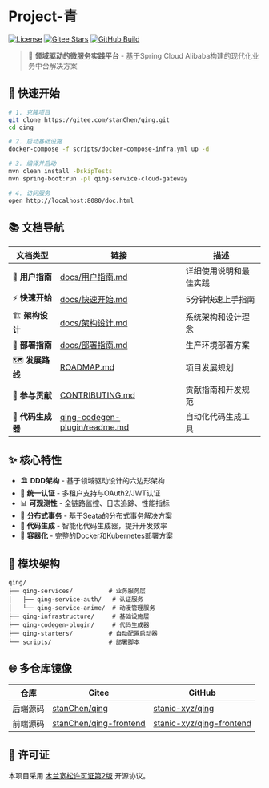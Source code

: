 # Project-青

[![License](https://img.shields.io/badge/license-MulanPSL2-blue)](http://license.coscl.org.cn/MulanPSL2)
[![Gitee Stars](https://gitee.com/stanChen/qing/badge/star.svg?theme=dark)](https://gitee.com/stanChen/qing)
[![GitHub Build](https://github.com/stanic-xyz/qing/actions/workflows/build.yml/badge.svg?branch=main)](https://github.com/stanic-xyz/qing/actions/workflows/build.yml)

> 🌟 **领域驱动的微服务实践平台** - 基于Spring Cloud Alibaba构建的现代化业务中台解决方案

## 🚀 快速开始

```bash
# 1. 克隆项目
git clone https://gitee.com/stanChen/qing.git
cd qing

# 2. 启动基础设施
docker-compose -f scripts/docker-compose-infra.yml up -d

# 3. 编译并启动
mvn clean install -DskipTests
mvn spring-boot:run -pl qing-service-cloud-gateway

# 4. 访问服务
open http://localhost:8080/doc.html
```

## 📚 文档导航

| 文档类型 | 链接 | 描述 |
|---------|------|------|
| 📖 **用户指南** | [docs/用户指南.md](docs/用户指南.md) | 详细使用说明和最佳实践 |
| ⚡ **快速开始** | [docs/快速开始.md](docs/快速开始.md) | 5分钟快速上手指南 |
| 🏗️ **架构设计** | [docs/架构设计.md](docs/架构设计.md) | 系统架构和设计理念 |
| 🚀 **部署指南** | [docs/部署指南.md](docs/部署指南.md) | 生产环境部署方案 |
| 🗺️ **发展路线** | [ROADMAP.md](ROADMAP.md) | 项目发展规划 |
| 🤝 **参与贡献** | [CONTRIBUTING.md](CONTRIBUTING.md) | 贡献指南和开发规范 |
| 🔧 **代码生成器** | [qing-codegen-plugin/readme.md](qing-codegen-plugin/readme.md) | 自动化代码生成工具 |

## ✨ 核心特性

- 🏛️ **DDD架构** - 基于领域驱动设计的六边形架构
- 🔐 **统一认证** - 多租户支持与OAuth2/JWT认证
- 📊 **可观测性** - 全链路监控、日志追踪、性能指标
- 🔄 **分布式事务** - 基于Seata的分布式事务解决方案
- 🚀 **代码生成** - 智能化代码生成器，提升开发效率
- 🐳 **容器化** - 完整的Docker和Kubernetes部署方案

## 🧩 模块架构

```
qing/
├── qing-services/          # 业务服务层
│   ├── qing-service-auth/   # 认证服务
│   └── qing-service-anime/  # 动漫管理服务
├── qing-infrastructure/     # 基础设施层
├── qing-codegen-plugin/     # 代码生成器
├── qing-starters/          # 自动配置启动器
└── scripts/                # 部署脚本
```

## 🌐 多仓库镜像

| 仓库 | Gitee | GitHub |
|------|-------|--------|
| 后端源码 | [stanChen/qing](https://gitee.com/stanChen/qing) | [stanic-xyz/qing](https://github.com/stanic-xyz/qing) |
| 前端源码 | [stanChen/qing-frontend](https://gitee.com/stanChen/qing-frontend) | [stanic-xyz/qing-frontend](https://github.com/stanic-xyz/qing-frontend) |

## 📄 许可证

本项目采用 [木兰宽松许可证第2版](LICENSE.TXT) 开源协议。
